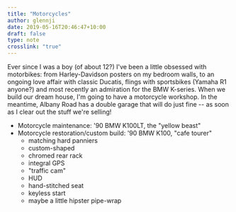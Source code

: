```yaml
---
title: "Motorcycles"
author: glennji
date: 2019-05-16T20:46:47+10:00
draft: false
type: note
crosslink: "true"
---
```

Ever since I was a boy (of about 12?) I've been a little obsessed with motorbikes: from Harley-Davidson posters on my bedroom walls, to an ongoing love affair with classic Ducatis, flings with sportsbikes (Yamaha R1 anyone?) and most recently an admiration for the BMW K-series.
When we build our dream house, I'm going to have a motorcycle workshop. In the meantime, Albany Road has a double garage that will do just fine -- as soon as I clear out the stuff we're selling!
<ul>
 	<li>Motorcycle maintenance: '90 BMW K100LT, the "yellow beast"</li>
 	<li>Motorcycle restoration/custom build: '90 BMW K100, "cafe tourer"
<ul>
 	<li>matching hard panniers</li>
 	<li>custom-shaped</li>
 	<li>chromed rear rack</li>
 	<li>integral GPS</li>
 	<li>"traffic cam"</li>
 	<li>HUD</li>
 	<li>hand-stitched seat</li>
 	<li>keyless start</li>
 	<li>maybe a little hipster pipe-wrap</li>
</ul>
</li>
</ul>
